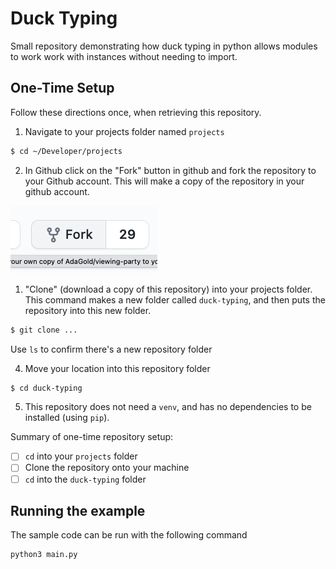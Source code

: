 # Duck Typing

Small repository demonstrating how duck typing in python allows modules to work work with instances without needing to import.

## One-Time Setup

Follow these directions once, when retrieving this repository.

1. Navigate to your projects folder named `projects`

```bash
$ cd ~/Developer/projects
```

2. In Github click on the "Fork" button in github and fork the repository to your Github account.  This will make a copy of the repository in your github account. 

![Fork Button](images/fork.png)

1. "Clone" (download a copy of this repository) into your projects folder. This command makes a new folder called `duck-typing`, and then puts the repository into this new folder.

```bash
$ git clone ...
```

Use `ls` to confirm there's a new repository folder

4. Move your location into this repository folder

```bash
$ cd duck-typing
```

5. This repository does not need a `venv`, and has no dependencies to be installed (using `pip`).

Summary of one-time repository setup:

- [ ] `cd` into your `projects` folder
- [ ] Clone the repository onto your machine
- [ ] `cd` into the `duck-typing` folder

## Running the example

The sample code can be run with the following command

```py
python3 main.py
```
